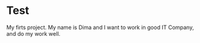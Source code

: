 # Test
My firts project.
My name is Dima and I want to work in good IT Company, and do my work well.
